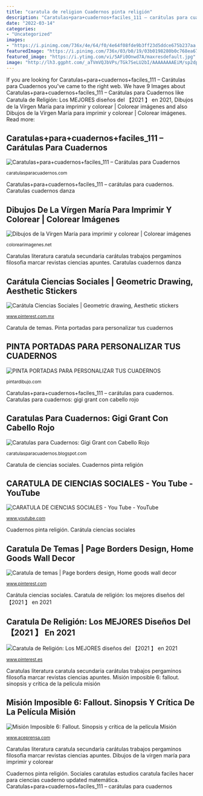 ```yaml
---
title: "caratula de religion Cuadernos pinta religión"
description: "Caratulas+para+cuadernos+faciles_111 – carátulas para cuadernos"
date: "2022-03-14"
categories:
- "Uncategorized"
images:
- "https://i.pinimg.com/736x/4e/64/f0/4e64f08fde9b3ff23d5ddce675b237aa.jpg"
featuredImage: "https://i.pinimg.com/736x/03/b0/19/03b0198280b0c768ea67ba601edeb7c7.jpg"
featured_image: "https://i.ytimg.com/vi/5AFi0Onwd7A/maxresdefault.jpg"
image: "http://lh3.ggpht.com/_aTVmVQJbVPs/TGk7SeLU2bI/AAAAAAAAEiM/sp2dpr3JDu4/PORTADA%20RELIGI%C3%93N%201.jpg?imgmax=640"
---
```


If you are looking for Caratulas+para+cuadernos+faciles_111 – Carátulas para Cuadernos you've came to the right web. We have 9 Images about Caratulas+para+cuadernos+faciles_111 – Carátulas para Cuadernos like Caratula de Religión: Los MEJORES diseños del 【2021 】 en 2021, Dibujos de la Vírgen María para imprimir y colorear | Colorear imágenes and also Dibujos de la Vírgen María para imprimir y colorear | Colorear imágenes. Read more:

## Caratulas+para+cuadernos+faciles_111 – Carátulas Para Cuadernos

![Caratulas+para+cuadernos+faciles_111 – Carátulas para Cuadernos](http://caratulasparacuadernos.com/wp-content/uploads/2017/08/Caratulasparacuadernosfaciles_111.jpg "Caratula de religión: los mejores diseños del 【2021 】 en 2021")

<small>caratulasparacuadernos.com</small>

Caratulas+para+cuadernos+faciles_111 – carátulas para cuadernos. Caratulas cuadernos danza

## Dibujos De La Vírgen María Para Imprimir Y Colorear | Colorear Imágenes

![Dibujos de la Vírgen María para imprimir y colorear | Colorear imágenes](https://colorearimagenes.net/wp-content/uploads/2015/06/dibujo-maria2.gif "Carátula ciencias sociales")

<small>colorearimagenes.net</small>

Caratulas literatura caratula secundaria carátulas trabajos pergaminos filosofia marcar revistas ciencias apuntes. Caratulas cuadernos danza

## Carátula Ciencias Sociales | Geometric Drawing, Aesthetic Stickers

![Carátula Ciencias Sociales | Geometric drawing, Aesthetic stickers](https://i.pinimg.com/736x/03/b0/19/03b0198280b0c768ea67ba601edeb7c7.jpg "Dibujos de la vírgen maría para imprimir y colorear")

<small>www.pinterest.com.mx</small>

Caratula de temas. Pinta portadas para personalizar tus cuadernos

## PINTA PORTADAS PARA PERSONALIZAR TUS CUADERNOS

![PINTA PORTADAS PARA PERSONALIZAR TUS CUADERNOS](http://lh3.ggpht.com/_aTVmVQJbVPs/TGk7SeLU2bI/AAAAAAAAEiM/sp2dpr3JDu4/PORTADA%20RELIGI%C3%93N%201.jpg?imgmax=640 "Carátula ciencias sociales")

<small>pintardibujo.com</small>

Caratulas+para+cuadernos+faciles_111 – carátulas para cuadernos. Caratulas para cuadernos: gigi grant con cabello rojo

## Caratulas Para Cuadernos: Gigi Grant Con Cabello Rojo

![Caratulas para Cuadernos: Gigi Grant con Cabello Rojo](http://1.bp.blogspot.com/-LLyyB4ui3TI/U5V8avfS2-I/AAAAAAAAINM/muRLxfUP0_Y/s1600/Monster-Gigi-Grant.jpg "Dibujos de la vírgen maría para imprimir y colorear")

<small>caratulasparacuadernos.blogspot.com</small>

Caratula de ciencias sociales. Cuadernos pinta religión

## CARATULA DE CIENCIAS SOCIALES - You Tube - YouTube

![CARATULA DE CIENCIAS SOCIALES - You Tube - YouTube](https://i.ytimg.com/vi/5AFi0Onwd7A/maxresdefault.jpg "Pinta portadas para personalizar tus cuadernos")

<small>www.youtube.com</small>

Cuadernos pinta religión. Carátula ciencias sociales

## Caratula De Temas | Page Borders Design, Home Goods Wall Decor

![Caratula de temas | Page borders design, Home goods wall decor](https://i.pinimg.com/736x/4e/64/f0/4e64f08fde9b3ff23d5ddce675b237aa.jpg "Caratulas cuadernos danza")

<small>www.pinterest.com</small>

Carátula ciencias sociales. Caratula de religión: los mejores diseños del 【2021 】 en 2021

## Caratula De Religión: Los MEJORES Diseños Del 【2021 】 En 2021

![Caratula de Religión: Los MEJORES diseños del 【2021 】 en 2021](https://i.pinimg.com/736x/76/a9/0b/76a90b4d4c0997a43a49207a9ed288c4.jpg "Cuadernos pinta religión")

<small>www.pinterest.es</small>

Caratulas literatura caratula secundaria carátulas trabajos pergaminos filosofia marcar revistas ciencias apuntes. Misión imposible 6: fallout. sinopsis y crítica de la película misión

## Misión Imposible 6: Fallout. Sinopsis Y Crítica De La Película Misión

![Misión Imposible 6: Fallout. Sinopsis y crítica de la película Misión](https://www.aceprensa.com/wp-content/uploads/2018/07/353081-0.jpg "Carátula ciencias sociales")

<small>www.aceprensa.com</small>

Caratulas literatura caratula secundaria carátulas trabajos pergaminos filosofia marcar revistas ciencias apuntes. Dibujos de la vírgen maría para imprimir y colorear

Cuadernos pinta religión. Sociales caratulas estudios caratula faciles hacer para ciencias cuaderno updated matemática. Caratulas+para+cuadernos+faciles_111 – carátulas para cuadernos
